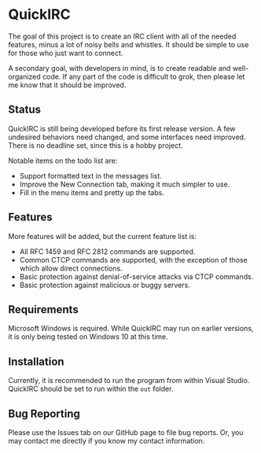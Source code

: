 # QuickIRC

The goal of this project is to create an IRC client with all of the needed features, minus a lot of noisy bells and whistles. It should be simple to use for those who just want to connect.

A secondary goal, with developers in mind, is to create readable and well-organized code. If any part of the code is difficult to grok, then please let me know that it should be improved.

## Status

QuickIRC is still being developed before its first release version. A few undesired behaviors need changed, and some interfaces need improved. There is no deadline set, since this is a hobby project.

Notable items on the todo list are:
 * Support formatted text in the messages list.
 * Improve the New Connection tab, making it much simpler to use.
 * Fill in the menu items and pretty up the tabs.
 
## Features

More features will be added, but the current feature list is:
 * All RFC 1459 and RFC 2812 commands are supported.
 * Common CTCP commands are supported, with the exception of those which allow direct connections.
 * Basic protection against denial-of-service attacks via CTCP commands.
 * Basic protection against malicious or buggy servers.
 
 
## Requirements

Microsoft Windows is required. While QuickIRC may run on earlier versions, it is only being tested on Windows 10 at this time.

## Installation

Currently, it is recommended to run the program from within Visual Studio. QuickIRC should be set to run within the `out` folder.

## Bug Reporting

Please use the Issues tab on our GitHub page to file bug reports. Or, you may contact me directly if you know my contact information.
